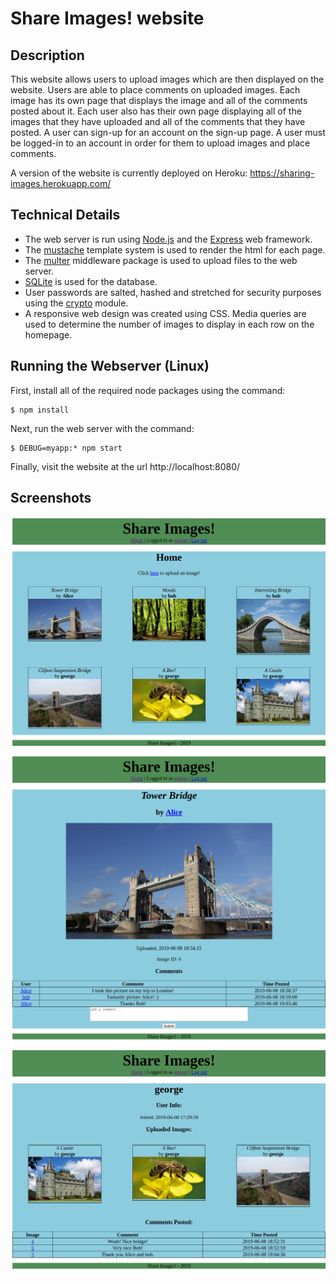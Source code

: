 # Share Images! website

## Description

This website allows users to upload images which are then displayed on the website. Users are able to place comments on uploaded images. Each image has its own page that displays the image and all of the comments posted about it. Each user also has their own page displaying all of the images that they have uploaded and all of the comments that they have posted. A user can sign-up for an account on the sign-up page. A user must be logged-in to an account in order for them to upload images and place comments.

A version of the website is currently deployed on Heroku: https://sharing-images.herokuapp.com/

## Technical Details

- The web server is run using [Node.js](https://nodejs.org/en/) and the [Express](https://expressjs.com/) web framework.
- The [mustache](https://github.com/janl/mustache.js) template system is used to render the html for each page.
- The [multer](https://github.com/expressjs/multer) middleware package is used to upload files to the web server.
- [SQLite](https://github.com/mapbox/node-sqlite3) is used for the database.
- User passwords are salted, hashed and stretched for security purposes using the [crypto](https://nodejs.org/api/crypto.html) module.
- A responsive web design was created using CSS. Media queries are used to determine the number of images to display in each row on the homepage.

## Running the Webserver (Linux)

First, install all of the required node packages using the command:

```
$ npm install
```

Next, run the web server with the command:

```
$ DEBUG=myapp:* npm start
```

Finally, visit the website at the url http://localhost:8080/



## Screenshots

![home page](./screenshots/home.png "home page")
![image](./screenshots/image.png "image page")
![account](./screenshots/account.png "account page")
